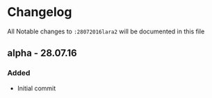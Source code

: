 # Changelog

All Notable changes to `:28072016lara2` will be documented in this file

## alpha - 28.07.16

### Added
- Initial commit
